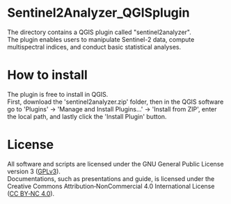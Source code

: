 # Sentinel2Analyzer_QGISplugin
The directory contains a QGIS plugin called "sentinel2analyzer". <br> The plugin enables users to manipulate Sentinel-2 data, compute multispectral indices, and conduct basic statistical analyses.

# How to install
The plugin is free to install in QGIS. <br>
First, download the 'sentinel2analyzer.zip' folder, then in the QGIS software go to 'Plugins' -> 'Manage and Install Plugins...' -> 'Install from ZIP', enter the local path, and lastly click the 'Install Plugin' button.

# License
All software and scripts are licensed under the GNU General Public License version 3 ([GPLv3](https://www.gnu.org/licenses/gpl-3.0.txt)).  
Documentations, such as presentations and guide, is licensed under the Creative Commons Attribution‑NonCommercial 4.0 International License ([CC BY‑NC 4.0](https://creativecommons.org/licenses/by-nc/4.0/legalcode.en)).
